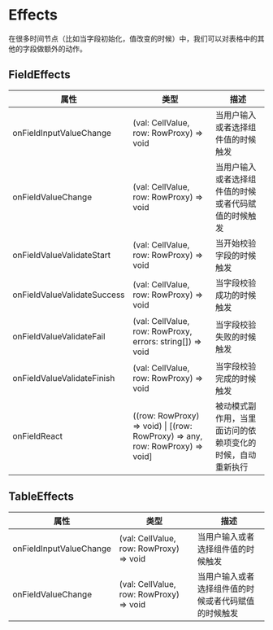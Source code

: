 # Effects

在很多时间节点（比如当字段初始化，值改变的时候）中，我们可以对表格中的其他的字段做额外的动作。

## FieldEffects

|属性|类型|描述|
|----|----|----|
|onFieldInputValueChange|(val: CellValue, row: RowProxy) => void|当用户输入或者选择组件值的时候触发|
|onFieldValueChange|(val: CellValue, row: RowProxy) => void|当用户输入或者选择组件值的时候或者代码赋值的时候触发|
|onFieldValueValidateStart|(val: CellValue, row: RowProxy) => void|当开始校验字段的时候触发|
|onFieldValueValidateSuccess|(val: CellValue, row: RowProxy) => void|当字段校验成功的时候触发|
|onFieldValueValidateFail|(val: CellValue, row: RowProxy, errors: string[]) => void|当字段校验失败的时候触发|
|onFieldValueValidateFinish|(val: CellValue, row: RowProxy) => void|当字段校验完成的时候触发|
|onFieldReact|((row: RowProxy) => void) \| [(row: RowProxy) => any, row: RowProxy) => void]|被动模式副作用，当里面访问的依赖项变化的时候，自动重新执行|

## TableEffects

|属性|类型|描述|
|----|----|----|
|onFieldInputValueChange|(val: CellValue, row: RowProxy) => void|当用户输入或者选择组件值的时候触发|
|onFieldValueChange|(val: CellValue, row: RowProxy) => void|当用户输入或者选择组件值的时候或者代码赋值的时候触发|


